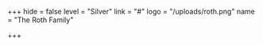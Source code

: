 +++
hide = false
level = "Silver"
link = "#"
logo = "/uploads/roth.png"
name = "The Roth Family"

+++
